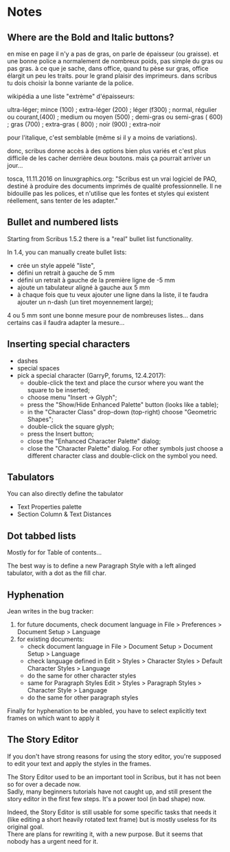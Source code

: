 # Notes

## Where are the Bold and Italic buttons?

en mise en page il n'y a pas de gras, on parle de épaisseur (ou graisse). et une bonne police a normalement de nombreux poids, pas simple du gras ou pas gras.
à ce que je sache, dans office, quand tu pèse sur gras, office élargit un peu les traits. pour le grand plaisir des imprimeurs.
dans scribus tu dois choisir la bonne variante de la police.

wikipédia a une liste "extrème" d'épaisseurs:

ultra-léger;
mince (100) ;
extra-léger (200) ;
léger (f300) ;
normal, régulier ou courant,(400) ;
medium ou moyen (500) ;
demi-gras ou semi-gras ( 600) ;
gras (700) ;
extra-gras ( 800) ;
noir (900) ;
extra-noir


pour l'italique, c'est semblable (même si il y a moins de variations).

donc, scribus donne accès à des options bien plus variés et c'est plus difficile de les cacher derrière deux boutons. mais ça pourrait arriver un jour...

tosca, 11.11.2016 on linuxgraphics.org: "Scribus est un vrai logiciel de PAO, destiné à produire des documents imprimés de qualité professionnelle. Il ne bidouille pas les polices, et n'utilise que les fontes et styles qui existent réellement, sans tenter de les adapter."

## Bullet and numbered lists

Starting from Scribus 1.5.2 there is a "real" bullet list functionality.

In 1.4, you can manually create bullet lists:

- crée un style appelé "liste",
- défini un retrait à gauche de 5 mm
- défini un retrait à gauche de la première ligne de -5 mm
- ajoute un tabulateur aligné à gauche aux 5 mm
- à chaque fois que tu veux ajouter une ligne dans la liste, il te faudra ajouter un n-dash (un tiret moyennement large);

4 ou 5 mm sont une bonne mesure pour de nombreuses listes... dans certains cas il faudra adapter la mesure...

## Inserting special characters

- dashes
- special spaces
- pick a special character (GarryP, forums, 12.4.2017):
  - double-click the text and place the cursor where you want the square to be inserted;
  - choose menu "Insert -> Glyph";
  - press the "Show/Hide Enhanced Palette" button (looks like a table);
  - in the "Character Class" drop-down (top-right) choose "Geometric Shapes";
  - double-click the square glyph;
  - press the Insert button;
  - close the "Enhanced Character Palette" dialog;
  - close the "Character Palette" dialog.
  For other symbols just choose a different character class and double-click on the symbol you need.

## Tabulators

You can also directly define the tabulator

- Text Properties palette
- Section Column & Text Distances

## Dot tabbed lists

Mostly for for Table of contents...

The best way is to define a new Paragraph Style with a left alinged tabulator, with a dot as the fill char.

## Hyphenation

Jean writes in the bug tracker:

1) for future documents, check document language in File > Preferences > Document Setup > Language
2) for existing documents:
    - check document language in File > Document Setup > Document Setup > Language
    - check language defined in Edit > Styles > Character Styles > Default Character Styles > Language
    - do the same for other character styles
    - same for Paragraph Styles Edit > Styles > Paragraph Styles > Character Style > Language
    - do the same for other paragraph styles

Finally for hyphenation to be enabled, you have to select explicitly text frames on which want to apply it

## The Story Editor

If you don't have strong reasons for using the story editor, you're supposed to edit your text and apply the styles in the frames.

The Story Editor used to be an important tool in Scribus, but it has not been so for over a decade now.  
Sadly, many beginners tutorials have not caught up, and still present the story editor in the first few steps.
It's a power tool (in bad shape) now.

Indeed, the Story Editor is still usable for some specific tasks that needs it (like editing a short heavily rotated text frame) but is mostly useless for its original goal.  
There are plans for rewriting it, with a new purpose. But it seems that nobody has a urgent need for it.
